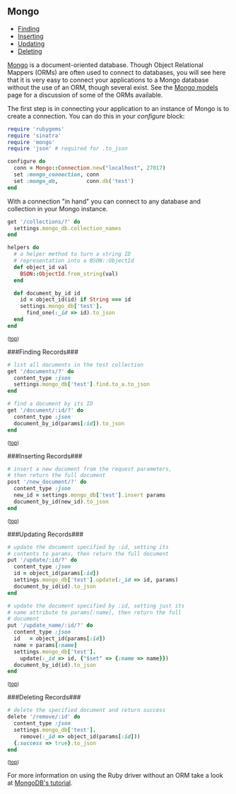 Mongo
-----
- [Finding](#find)
- [Inserting](#insert)
- [Updating](#update)
- [Deleting](#delete)

[Mongo][mongo] is a document-oriented database. Though Object Relational
Mappers (ORMs) are often used to connect to databases, you will see here
that it is very easy to connect your applications to a Mongo database
without the use of an ORM, though several exist. See the 
[Mongo models][mongo_models] page for a discussion of some of the ORMs
available.

The first step is in connecting your application to an instance of Mongo is
to create a connection. You can do this in your _configure_ block:

```ruby
require 'rubygems'
require 'sinatra'
require 'mongo'
require 'json' # required for .to_json

configure do
  conn = Mongo::Connection.new("localhost", 27017)
  set :mongo_connection, conn
  set :mongo_db,         conn.db('test')
end
```

With a connection "in hand" you can connect to any database and collection in
your Mongo instance.

```ruby
get '/collections/?' do
  settings.mongo_db.collection_names
end

helpers do
  # a helper method to turn a string ID
  # representation into a BSON::ObjectId
  def object_id val
    BSON::ObjectId.from_string(val)
  end

  def document_by_id id
    id = object_id(id) if String === id
    settings.mongo_db['test'].
      find_one(:_id => id).to_json
  end
end
```
<span style='font-size: smaller'>([top](#top))</span>

<a name='find' />
###Finding Records###

```ruby
# list all documents in the test collection
get '/documents/?' do
  content_type :json
  settings.mongo_db['test'].find.to_a.to_json
end

# find a document by its ID
get '/document/:id/?' do
  content_type :json
  document_by_id(params[:id]).to_json
end
```
<span style='font-size: smaller'>([top](#top))</span>

<a name='insert' />
###Inserting Records###

```ruby
# insert a new document from the request parameters,
# then return the full document
post '/new_document/?' do
  content_type :json
  new_id = settings.mongo_db['test'].insert params
  document_by_id(new_id).to_json
end
```
<span style='font-size: smaller'>([top](#top))</span>

<a name='update' />
###Updating Records###

```ruby
# update the document specified by :id, setting its
# contents to params, then return the full document
put '/update/:id/?' do
  content_type :json
  id = object_id(params[:id])
  settings.mongo_db['test'].update(:_id => id, params)
  document_by_id(id).to_json
end

# update the document specified by :id, setting just its
# name attribute to params[:name], then return the full
# document
put '/update_name/:id/?' do
  content_type :json
  id   = object_id(params[:id])
  name = params[:name]
  settings.mongo_db['test'].
    update(:_id => id, {"$set" => {:name => name}})
  document_by_id(id).to_json
end
```
<span style='font-size: smaller'>([top](#top))</span>

<a name='delete' />
###Deleting Records###

```ruby
# delete the specified document and return success
delete '/remove/:id' do
  content_type :json
  settings.mongo_db['test'].
    remove(:_id => object_id(params[:id]))
  {:success => true}.to_json
end
```
<span style='font-size: smaller'>([top](#top))</span>

For more information on using the Ruby driver without an ORM take a look at [MongoDB's tutorial][rubydrivertutorial].

[mongo]: http://www.mongodb.org/
[rubydrivertutorial]: http://api.mongodb.org/ruby/current/file.TUTORIAL.html
[mongo_models]: /p/models/mongo
